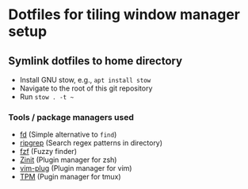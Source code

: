 # Dotfiles for tiling window manager setup

## Symlink dotfiles to home directory
* Install GNU stow, e.g., `apt install stow`
* Navigate to the root of this git repository
* Run `stow . -t ~`

### Tools / package managers used
* [fd](https://github.com/sharkdp/fd) (Simple alternative to `find`)
* [ripgrep](https://github.com/BurntSushi/ripgrep) (Search regex patterns in directory)
* [fzf](https://github.com/junegunn/fzf) (Fuzzy finder)
* [Zinit](https://github.com/zdharma/zinit) (Plugin manager for zsh)
* [vim-plug](https://github.com/junegunn/vim-plug) (Plugin manager for vim)
* [TPM](https://github.com/tmux-plugins/tpm) (Pugin manager for tmux)

